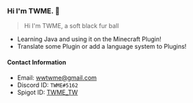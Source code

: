 ### Hi I'm TWME. 👋

> Hi I'm TWME, a soft black fur ball

- Learning Java and using it on the Minecraft Plugin!
- Translate some Plugin or add a language system to Plugins!

#### Contact Information

- Email: wwtwme@gmail.com
- Discord ID: `TWME#5162`
- Spigot ID: [TWME_TW](https://www.spigotmc.org/members/twme_tw.1036619/)

